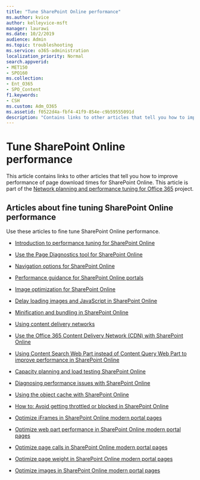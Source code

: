 ```yaml
---
title: "Tune SharePoint Online performance"
ms.author: kvice
author: kelleyvice-msft
manager: laurawi
ms.date: 10/2/2019
audience: Admin
ms.topic: troubleshooting
ms.service: o365-administration
localization_priority: Normal
search.appverid:
- MET150
- SPO160
ms.collection: 
- Ent_O365
- SPO_Content
f1.keywords:
- CSH
ms.custom: Adm_O365
ms.assetid: f0522d4a-fbf4-41f9-854e-c9b59555091d
description: "Contains links to other articles that tell you how to improve performance of page download times for SharePoint Online."
---
```


# Tune SharePoint Online performance

This article contains links to other articles that tell you how to improve performance of page download times for SharePoint Online. This article is part of the [Network planning and performance tuning for Office 365](https://aka.ms/tune) project.

## Articles about fine tuning SharePoint Online performance

Use these articles to fine tune SharePoint Online performance.
  
- [Introduction to performance tuning for SharePoint Online](introduction-to-performance-tuning-for-sharepoint-online.md)

- [Use the Page Diagnostics tool for SharePoint Online](page-diagnostics-for-spo.md)

- [Navigation options for SharePoint Online](navigation-options-for-sharepoint-online.md)

- [Performance guidance for SharePoint Online portals](https://docs.microsoft.com/sharepoint/dev/solution-guidance/portal-performance)

- [Image optimization for SharePoint Online](image-optimization-for-sharepoint-online.md)

- [Delay loading images and JavaScript in SharePoint Online](delay-loading-images-and-javascript-in-sharepoint-online.md)

- [Minification and bundling in SharePoint Online](minification-and-bundling-in-sharepoint-online.md)

- [Using content delivery networks](enterprise/use-office-365-cdn-with-spo.md)

- [Use the Office 365 Content Delivery Network (CDN) with SharePoint Online](use-office-365-cdn-with-spo.md)

- [Using Content Search Web Part instead of Content Query Web Part to improve performance in SharePoint Online](using-content-search-web-part-instead-of-content-query-web-part-to-improve-perfo.md)

- [Capacity planning and load testing SharePoint Online](capacity-planning-and-load-testing-sharepoint-online.md)

- [Diagnosing performance issues with SharePoint Online](diagnosing-performance-issues-with-sharepoint-online.md)

- [Using the object cache with SharePoint Online](using-the-object-cache-with-sharepoint-online.md)

- [How to: Avoid getting throttled or blocked in SharePoint Online](https://msdn.microsoft.com/library/office/dn889829.aspx)

- [Optimize iFrames in SharePoint Online modern portal pages](modern-iframe-optimization.md)

- [Optimize web part performance in SharePoint Online modern portal pages](modern-web-part-optimization.md)

- [Optimize page calls in SharePoint Online modern portal pages](modern-page-call-optimization.md)

- [Optimize page weight in SharePoint Online modern portal pages](modern-page-weight-optimization.md)

- [Optimize images in SharePoint Online modern portal pages](modern-image-optimization.md)
